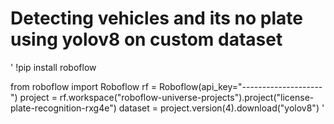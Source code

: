 # Detecting vehicles and its no plate using yolov8 on custom dataset


'
!pip install roboflow

from roboflow import Roboflow
rf = Roboflow(api_key="--------------------")
project = rf.workspace("roboflow-universe-projects").project("license-plate-recognition-rxg4e")
dataset = project.version(4).download("yolov8")
'
